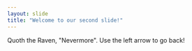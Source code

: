 ```yaml
---
layout: slide
title: "Welcome to our second slide!"
---
```

Quoth the Raven, "Nevermore".
Use the left arrow to go back!
